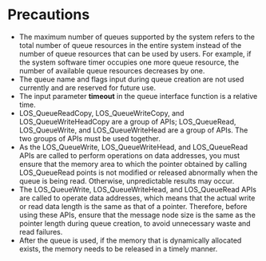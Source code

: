 # Precautions<a name="EN-US_TOPIC_0311040151"></a>

-   The maximum number of queues supported by the system refers to the total number of queue resources in the entire system instead of the number of queue resources that can be used by users. For example, if the system software timer occupies one more queue resource, the number of available queue resources decreases by one.
-   The queue name and flags input during queue creation are not used currently and are reserved for future use.
-   The input parameter  **timeout**  in the queue interface function is a relative time.
-   LOS\_QueueReadCopy, LOS\_QueueWriteCopy, and LOS\_QueueWriteHeadCopy are a group of APIs; LOS\_QueueRead, LOS\_QueueWrite, and LOS\_QueueWriteHead are a group of APIs. The two groups of APIs must be used together.
-   As the LOS\_QueueWrite, LOS\_QueueWriteHead, and LOS\_QueueRead APIs are called to perform operations on data addresses, you must ensure that the memory area to which the pointer obtained by calling LOS\_QueueRead points is not modified or released abnormally when the queue is being read. Otherwise, unpredictable results may occur.
-   The LOS\_QueueWrite, LOS\_QueueWriteHead, and LOS\_QueueRead APIs are called to operate data addresses, which means that the actual write or read data length is the same as that of a pointer. Therefore, before using these APIs, ensure that the message node size is the same as the pointer length during queue creation, to avoid unnecessary waste and read failures.
-   After the queue is used, if the memory that is dynamically allocated exists, the memory needs to be released in a timely manner.

